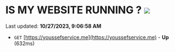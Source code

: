 # IS MY WEBSITE RUNNING ? [![](https://img.shields.io/static/v1?label=Sponsor&message=%E2%9D%A4&logo=GitHub&color=%23fe8e86)](https://github.com/sponsors/<username>)

Last updated: **10/27/2023, 9:06:58 AM**

- `GET` [https://youssefservice.me](https://youssefservice.me) - **Up** (632ms)

